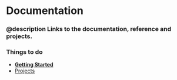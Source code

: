 # Documentation

### @description Links to the documentation, reference and projects.

### Things to do

* **[Getting Started](/getting-started)**
* [Projects](/projects)
